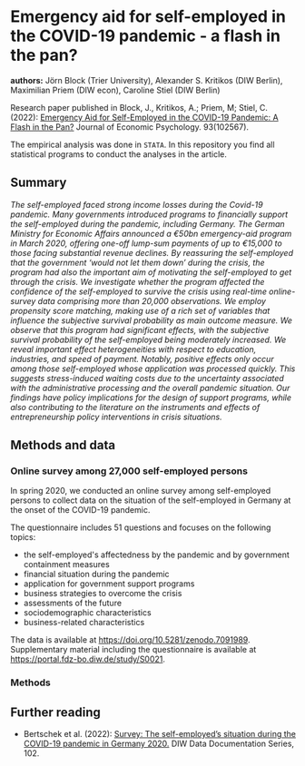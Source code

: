 # Emergency aid for self-employed in the COVID-19 pandemic - a flash in the pan?

**authors:** Jörn Block (Trier University), Alexander S. Kritikos (DIW Berlin), Maximilian Priem (DIW econ), Caroline Stiel (DIW Berlin)

Research paper published in Block, J., Kritikos, A.; Priem, M; Stiel, C. (2022): [Emergency Aid for Self-Employed in the COVID-19 Pandemic: A Flash in the Pan?](https://doi.org/10.1016/j.joep.2022.102567) Journal of Economic Psychology. 93(102567).

The empirical analysis was done in `STATA`. In this repository you find all statistical programs to conduct the analyses in the article. 

## Summary

_The self-employed faced strong income losses during the Covid-19 pandemic. Many governments introduced programs to financially support the self-employed during the pandemic, including Germany. The German Ministry for Economic Affairs announced a €50bn emergency-aid program in March 2020, offering one-off lump-sum payments of up to €15,000 to those facing substantial revenue declines. By reassuring the self-employed that the government ‘would not let them down’ during the crisis, the program had also the important aim of motivating the self-employed to get through the crisis. We investigate whether the program affected the confidence of the self-employed to survive the crisis using real-time online-survey data comprising more than 20,000 observations. We employ propensity score matching, making use of a rich set of variables that influence the subjective survival probability as main outcome measure. We observe that this program had significant effects, with the subjective survival probability of the self-employed being moderately increased. We reveal important effect heterogeneities with respect to education, industries, and speed of payment. Notably, positive effects only occur among those self-employed whose application was processed quickly. This suggests stress-induced waiting costs due to the uncertainty associated with the administrative processing and the overall pandemic situation. Our findings have policy implications for the design of support programs, while also contributing to the literature on the instruments and effects of entrepreneurship policy interventions in crisis situations._

## Methods and data

### Online survey among 27,000 self-employed persons

In spring 2020, we conducted an online survey among self-employed persons to collect data on the situation of the self-employed in Germany at the onset of the COVID-19 pandemic. 

The questionnaire includes 51 questions and focuses on the following topics:
- the self-employed's affectedness by the pandemic and by government containment measures
- financial situation during the pandemic
- application for government support programs
- business strategies to overcome the crisis
- assessments of the future
- sociodemographic characteristics
- business-related characteristics

The data is available at https://doi.org/10.5281/zenodo.7091989. Supplementary material including the questionnaire is available at https://portal.fdz-bo.diw.de/study/S0021.

### Methods

## Further reading

- Bertschek et al. (2022): [Survey: The self-employed’s situation during the COVID-19 pandemic in Germany 2020.](https://dx.doi.org/10.18723/diw_ddc:2022-102) DIW Data Documentation Series, 102.